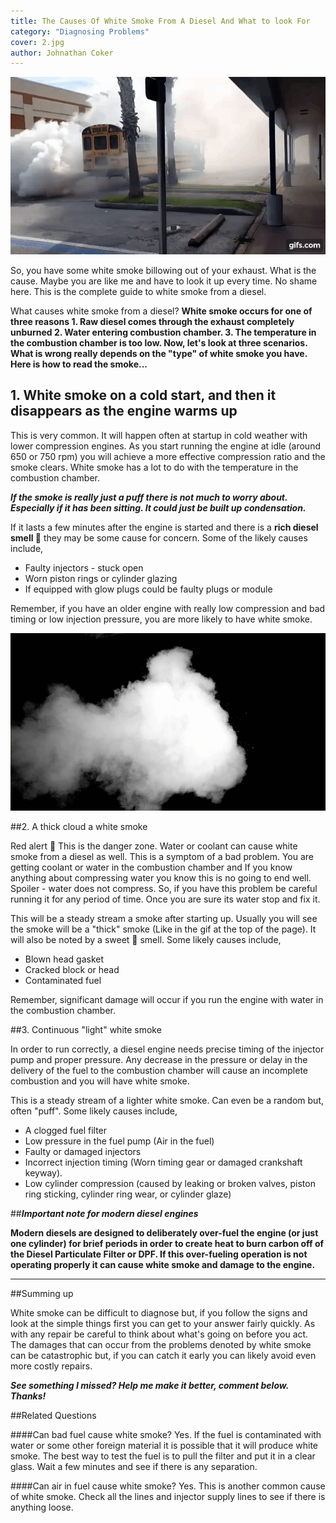```yaml
---
title: The Causes Of White Smoke From A Diesel And What to look For
category: "Diagnosing Problems"
cover: 2.jpg
author: Johnathan Coker
---
```


![unsplash.com](./ElD2Y4.gif)

So, you have some white smoke billowing out of your exhaust. What is the cause. Maybe you are like me and have to look it up every time. No shame here. This is the complete guide to white smoke from a diesel.   

What causes white smoke from a diesel? **White smoke occurs for one of three reasons 1. Raw diesel comes through the exhaust completely unburned 2. Water entering combustion chamber. 3. The temperature in the combustion chamber is too low. Now, let's look at three scenarios. What is wrong really depends on the "type" of white smoke you have. Here is how to read the smoke...** 

## 1. White smoke on a cold start, and then it disappears as the engine warms up


This is very common. It will happen often at startup in cold weather with lower compression engines. As you start running the engine at idle (around 650 or 750 rpm) you will achieve a more effective compression ratio and the smoke clears. White smoke has a lot to do with the temperature in the combustion chamber. 

***If the smoke is really just a puff there is not much to worry about. Especially if it has been sitting. It could just be built up condensation.***

If it lasts a few minutes after the engine is started and there is a **rich diesel smell 👃** they may be some cause for concern. Some of the likely causes include,

- Faulty injectors - stuck open
- Worn piston rings or cylinder glazing
- If equipped with glow plugs could be faulty plugs or module 


Remember, if you have an older engine with really low compression and bad timing or low injection pressure, you are more likely to have white smoke.


![test](./2.jpg)


##2. A thick cloud a white smoke

Red alert 🚨 This is the danger zone. Water or coolant can cause white smoke from a diesel as well. This is a symptom of a bad problem. You are getting coolant or water in the combustion chamber and If you know anything about compressing water you know this is no going to end well. Spoiler - water does not compress. So, if you have this problem be careful running it for any period of time. Once you are sure its water stop and fix it. 

This will be a steady stream a smoke after starting up. Usually you will see the smoke will be a "thick" smoke (Like in the gif at the top of the page). It will also be noted by a sweet 🍫 smell. Some likely causes include, 

- Blown head gasket 
- Cracked block or head
- Contaminated fuel

Remember, significant damage will occur if you run the engine with water in the combustion chamber. 

##3. Continuous "light" white smoke

In order to run correctly, a diesel engine needs precise timing of the injector pump and proper pressure. Any decrease in the pressure or delay in the delivery of the fuel to the combustion chamber will cause an incomplete combustion and you will have white smoke.

This is a steady stream of a lighter white smoke. Can even be a random but, often "puff". Some likely causes include,


- A clogged fuel filter
- Low pressure in the fuel pump (Air in the fuel)
- Faulty or damaged injectors
- Incorrect injection timing (Worn timing gear or damaged crankshaft keyway).
- Low cylinder compression (caused by leaking or broken valves, piston ring sticking, cylinder ring wear, or cylinder glaze)


##***Important note for modern diesel engines***


**Modern diesels are designed to deliberately over-fuel the engine (or just one cylinder) for brief periods in order to create heat to burn carbon off of the Diesel Particulate Filter or DPF. If this over-fueling operation is not operating properly it can cause white smoke and damage to the engine.**


****

##Summing up

White smoke can be difficult to diagnose but, if you follow the signs and look at the simple things first you can get to your answer fairly quickly. As with any repair be careful to think about what's going on before you act. The damages that can occur from the problems denoted by white smoke can be catastrophic but, if you can catch it early you can likely avoid even more costly repairs.  

***See something I missed? Help me make it better, comment below. Thanks!***

##Related Questions

####Can bad fuel cause white smoke?
Yes. If the fuel is contaminated with water or some other foreign material it is possible that it will produce white smoke. The best way to test the fuel is to pull the filter and put it in a clear glass. Wait a few minutes and see if there is any separation. 

####Can air in fuel cause white smoke?
Yes. This is another common cause of white smoke. Check all the lines and injector supply lines to see if there is anything loose. 
